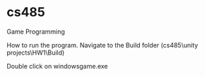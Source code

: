 # cs485
Game Programming


How to run the program.
Navigate to the Build folder
(cs485\unity projects\HW1\Build)

Double click on windowsgame.exe

